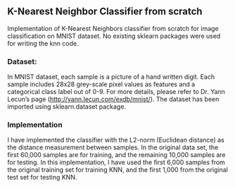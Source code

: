 ## K-Nearest Neighbor Classifier from scratch

Implementation of K-Nearest Neighbors classifier from scratch for image classification on MNIST dataset.
No existing sklearn packages were used for writing the knn code.

### Dataset:
In MNIST dataset, each sample is a picture of a hand written digit. Each sample includes 28x28 grey-scale pixel values as features and a categorical class label out of 0-9. For more details, please refer to Dr. Yann Lecun’s page (http://yann.lecun.com/exdb/mnist/). The dataset has been imported using sklearn.dataset package.

### Implementation
I have implemented the classifier with the L2-norm (Euclidean distance) as the distance measurement between samples. In the original data set, the first 60,000 samples are for training, and the remaining 10,000 samples are for testing. In this implementation, I have used the first 6,000 samples from the original training set for training KNN, and the first 1,000 from the original test set for testing KNN.






